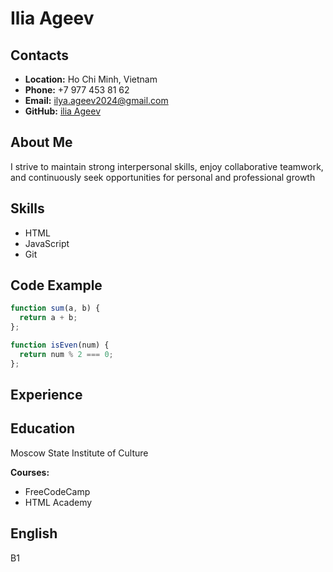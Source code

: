 # Ilia Ageev

## Contacts
- **Location:** Ho Chi Minh, Vietnam
- **Phone:** +7 977 453 81 62
- **Email:** ilya.ageev2024@gmail.com
- **GitHub:** [ilia Ageev](https://github.com/Ilyaag)

## About Me
I strive to maintain strong interpersonal skills, enjoy collaborative teamwork, and continuously seek opportunities for personal and professional growth
## Skills
- HTML
- JavaScript
- Git

## Code Example
```javascript
function sum(a, b) {
  return a + b;
};

function isEven(num) {
  return num % 2 === 0;
};
```
## Experience

## Education
Moscow State Institute of Culture

**Courses:**
- FreeCodeCamp
- HTML Academy

## English
B1
